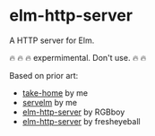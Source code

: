 # elm-http-server
A HTTP server for Elm.

:fire: :fire: :fire: expermimental. Don't use. :fire: :fire:



Based on prior art: 
- [take-home](https://github.com/eeue56/take-home) by me
- [servelm](https://github.com/eeue56/servelm) by me
- [elm-http-server](https://github.com/RGBboy/elm-http-server) by RGBboy
- [elm-http-server](https://github.com/fresheyeball/elm-http-server) by fresheyeball
